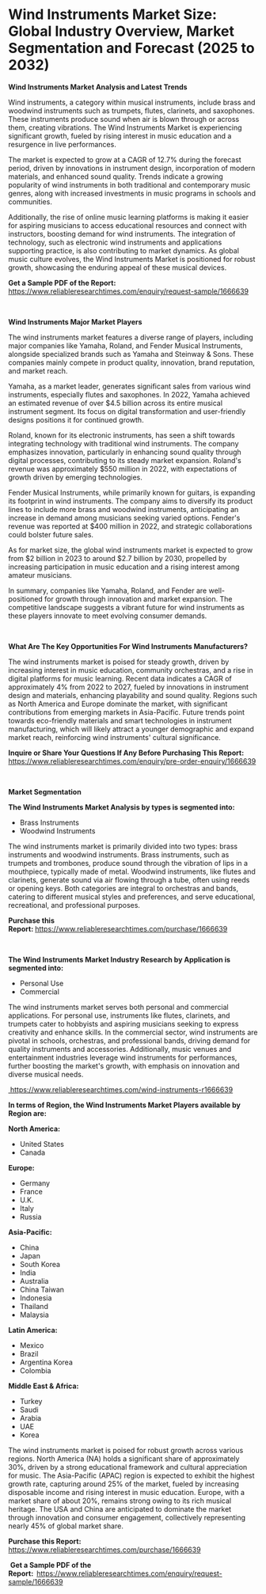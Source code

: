 <p><h1>Wind Instruments Market Size: Global Industry Overview, Market Segmentation and Forecast (2025 to 2032)</h1></p><p><strong>Wind Instruments Market Analysis and Latest Trends</strong></p>
<p><p>Wind instruments, a category within musical instruments, include brass and woodwind instruments such as trumpets, flutes, clarinets, and saxophones. These instruments produce sound when air is blown through or across them, creating vibrations. The Wind Instruments Market is experiencing significant growth, fueled by rising interest in music education and a resurgence in live performances. </p><p>The market is expected to grow at a CAGR of 12.7% during the forecast period, driven by innovations in instrument design, incorporation of modern materials, and enhanced sound quality. Trends indicate a growing popularity of wind instruments in both traditional and contemporary music genres, along with increased investments in music programs in schools and communities. </p><p>Additionally, the rise of online music learning platforms is making it easier for aspiring musicians to access educational resources and connect with instructors, boosting demand for wind instruments. The integration of technology, such as electronic wind instruments and applications supporting practice, is also contributing to market dynamics. As global music culture evolves, the Wind Instruments Market is positioned for robust growth, showcasing the enduring appeal of these musical devices.</p></p>
<p><strong>Get a Sample PDF of the Report:&nbsp;</strong> <a href="https://www.reliableresearchtimes.com/enquiry/request-sample/1666639?utm_campaign=2783&utm_medium=2&utm_source=Github&utm_content=ia&utm_term=16042025&utm_id=wind-instruments">https://www.reliableresearchtimes.com/enquiry/request-sample/1666639</a></p>
<p>&nbsp;</p>
<p><strong>Wind Instruments Major Market Players</strong></p>
<p><p>The wind instruments market features a diverse range of players, including major companies like Yamaha, Roland, and Fender Musical Instruments, alongside specialized brands such as Yamaha and Steinway & Sons. These companies mainly compete in product quality, innovation, brand reputation, and market reach.</p><p>Yamaha, as a market leader, generates significant sales from various wind instruments, especially flutes and saxophones. In 2022, Yamaha achieved an estimated revenue of over $4.5 billion across its entire musical instrument segment. Its focus on digital transformation and user-friendly designs positions it for continued growth.</p><p>Roland, known for its electronic instruments, has seen a shift towards integrating technology with traditional wind instruments. The company emphasizes innovation, particularly in enhancing sound quality through digital processes, contributing to its steady market expansion. Roland's revenue was approximately $550 million in 2022, with expectations of growth driven by emerging technologies.</p><p>Fender Musical Instruments, while primarily known for guitars, is expanding its footprint in wind instruments. The company aims to diversify its product lines to include more brass and woodwind instruments, anticipating an increase in demand among musicians seeking varied options. Fender's revenue was reported at $400 million in 2022, and strategic collaborations could bolster future sales.</p><p>As for market size, the global wind instruments market is expected to grow from $2 billion in 2023 to around $2.7 billion by 2030, propelled by increasing participation in music education and a rising interest among amateur musicians.</p><p>In summary, companies like Yamaha, Roland, and Fender are well-positioned for growth through innovation and market expansion. The competitive landscape suggests a vibrant future for wind instruments as these players innovate to meet evolving consumer demands.</p></p>
<p>&nbsp;</p>
<p><strong>What Are The Key Opportunities For Wind Instruments Manufacturers?</strong></p>
<p><p>The wind instruments market is poised for steady growth, driven by increasing interest in music education, community orchestras, and a rise in digital platforms for music learning. Recent data indicates a CAGR of approximately 4% from 2022 to 2027, fueled by innovations in instrument design and materials, enhancing playability and sound quality. Regions such as North America and Europe dominate the market, with significant contributions from emerging markets in Asia-Pacific. Future trends point towards eco-friendly materials and smart technologies in instrument manufacturing, which will likely attract a younger demographic and expand market reach, reinforcing wind instruments' cultural significance.</p></p>
<p><strong>Inquire or Share Your Questions If Any Before Purchasing This Report:</strong> <a href="https://www.reliableresearchtimes.com/enquiry/pre-order-enquiry/1666639?utm_campaign=2783&utm_medium=2&utm_source=Github&utm_content=ia&utm_term=16042025&utm_id=wind-instruments">https://www.reliableresearchtimes.com/enquiry/pre-order-enquiry/1666639</a></p>
<p>&nbsp;</p>
<p><strong>Market Segmentation</strong></p>
<p><strong>The Wind Instruments Market Analysis by types is segmented into:</strong></p>
<p><ul><li>Brass Instruments</li><li>Woodwind Instruments</li></ul></p>
<p><p>The wind instruments market is primarily divided into two types: brass instruments and woodwind instruments. Brass instruments, such as trumpets and trombones, produce sound through the vibration of lips in a mouthpiece, typically made of metal. Woodwind instruments, like flutes and clarinets, generate sound via air flowing through a tube, often using reeds or opening keys. Both categories are integral to orchestras and bands, catering to different musical styles and preferences, and serve educational, recreational, and professional purposes.</p></p>
<p><strong>Purchase this Report:&nbsp;</strong><a href="https://www.reliableresearchtimes.com/purchase/1666639?utm_campaign=2783&utm_medium=2&utm_source=Github&utm_content=ia&utm_term=16042025&utm_id=wind-instruments">https://www.reliableresearchtimes.com/purchase/1666639</a></p>
<p>&nbsp;</p>
<p><strong>The Wind Instruments Market Industry Research by Application is segmented into:</strong></p>
<p><ul><li>Personal Use</li><li>Commercial</li></ul></p>
<p><p>The wind instruments market serves both personal and commercial applications. For personal use, instruments like flutes, clarinets, and trumpets cater to hobbyists and aspiring musicians seeking to express creativity and enhance skills. In the commercial sector, wind instruments are pivotal in schools, orchestras, and professional bands, driving demand for quality instruments and accessories. Additionally, music venues and entertainment industries leverage wind instruments for performances, further boosting the market's growth, with emphasis on innovation and diverse musical needs.</p></p>
<p><a href="https://www.reliableresearchtimes.com/wind-instruments-r1666639?utm_campaign=2783&utm_medium=2&utm_source=Github&utm_content=ia&utm_term=16042025&utm_id=wind-instruments">&nbsp;https://www.reliableresearchtimes.com/wind-instruments-r1666639</a></p>
<p><strong>In terms of Region, the Wind Instruments Market Players available by Region are:</strong></p>
<p>
    <p> <strong> North America: </strong>
        <ul>
            <li>United States</li>
            <li>Canada</li>
        </ul>
        </p> 
    <p> <strong> Europe: </strong>
        <ul>
            <li>Germany</li>
            <li>France</li>
            <li>U.K.</li>
            <li>Italy</li>
            <li>Russia</li>
        </ul>
        </p> 
    <p> <strong> Asia-Pacific: </strong>
        <ul>
            <li>China</li>
            <li>Japan</li>
            <li>South Korea</li>
            <li>India</li>
            <li>Australia</li>
            <li>China Taiwan</li>
            <li>Indonesia</li>
            <li>Thailand</li>
            <li>Malaysia</li>
        </ul>
        </p> 
    <p> <strong> Latin America: </strong>
        <ul>
            <li>Mexico</li>
            <li>Brazil</li>
            <li>Argentina Korea</li>
            <li>Colombia</li>
        </ul>
        </p> 
    <p> <strong> Middle East & Africa: </strong>
        <ul>
            <li>Turkey</li>
            <li>Saudi</li>
            <li>Arabia</li>
            <li>UAE</li>
            <li>Korea</li>
        </ul>
    </p>
    </p>
<p><p>The wind instruments market is poised for robust growth across various regions. North America (NA) holds a significant share of approximately 30%, driven by a strong educational framework and cultural appreciation for music. The Asia-Pacific (APAC) region is expected to exhibit the highest growth rate, capturing around 25% of the market, fueled by increasing disposable income and rising interest in music education. Europe, with a market share of about 20%, remains strong owing to its rich musical heritage. The USA and China are anticipated to dominate the market through innovation and consumer engagement, collectively representing nearly 45% of global market share.</p></p>
<p><strong>Purchase this Report: </strong><a href="https://www.reliableresearchtimes.com/purchase/1666639?utm_campaign=2783&utm_medium=2&utm_source=Github&utm_content=ia&utm_term=16042025&utm_id=wind-instruments">https://www.reliableresearchtimes.com/purchase/1666639</a></p>
<p>&nbsp;<strong>Get a Sample PDF of the Report:&nbsp;&nbsp;</strong><a href="https://www.reliableresearchtimes.com/enquiry/request-sample/1666639?utm_campaign=2783&utm_medium=2&utm_source=Github&utm_content=ia&utm_term=16042025&utm_id=wind-instruments">https://www.reliableresearchtimes.com/enquiry/request-sample/1666639</a></p>
<p><strong></strong></p>
<p><p></p><p></p><p></p></p>